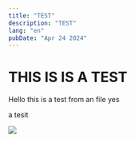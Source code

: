 ```yaml
---
title: "TEST"
description: "TEST"
lang: "en"
pubDate: "Apr 24 2024"
---
```


# THIS IS IS A TEST
Hello this is a test from an file yes 

a tesit

![](/portfolio/public/projects/move/After_Kubernetes.drawio.png)